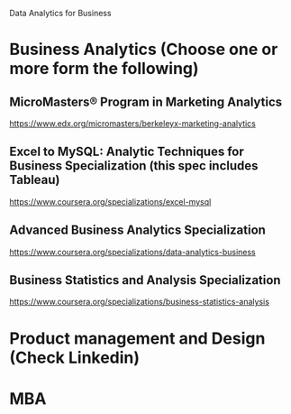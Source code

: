 Data Analytics for Business


# Business Analytics (Choose one or more form the following)

## MicroMasters® Program in Marketing Analytics
https://www.edx.org/micromasters/berkeleyx-marketing-analytics

## Excel to MySQL: Analytic Techniques for Business Specialization (this spec includes Tableau) <br/>
https://www.coursera.org/specializations/excel-mysql

## Advanced Business Analytics Specialization  <br/>
https://www.coursera.org/specializations/data-analytics-business

## Business Statistics and Analysis Specialization  <br/>
https://www.coursera.org/specializations/business-statistics-analysis


# Product management and Design (Check Linkedin)


# MBA

